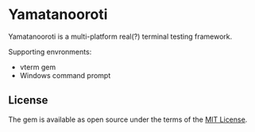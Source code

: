 # Yamatanooroti

Yamatanooroti is a multi-platform real(?) terminal testing framework.

Supporting envronments:

- vterm gem
- Windows command prompt

## License

The gem is available as open source under the terms of the [MIT License](http://opensource.org/licenses/MIT).
